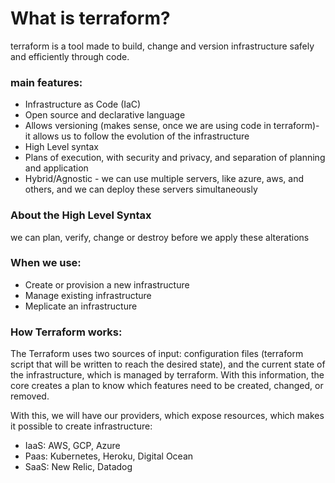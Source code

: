 # What is terraform?
terraform is a tool made to build, change and version infrastructure safely and efficiently through code.

### main features:
* Infrastructure as Code (IaC)
* Open source and declarative language
* Allows versioning (makes sense, once we are using code in terraform)- it allows us to follow the evolution of the infrastructure
* High Level syntax
* Plans of execution, with security and privacy, and separation of planning and application 
* Hybrid/Agnostic - we can use multiple servers, like azure, aws, and others, and we can deploy these servers simultaneously

### About the High Level Syntax
we can plan, verify, change or destroy before we apply these alterations


### When we use:
* Create or provision a new infrastructure
* Manage existing infrastructure
* Meplicate an infrastructure

### How Terraform works: 
The Terraform uses two sources of input: configuration files (terraform script that will be written to reach the desired state),
and the current state of the infrastructure, which is managed by terraform. With this information, the core creates  a  plan to 
know which features need to be created, changed, or removed.

With this, we will have our providers, which expose resources, which makes it possible to create infrastructure:
* IaaS: AWS, GCP, Azure
* Paas: Kubernetes, Heroku, Digital Ocean
* SaaS: New Relic, Datadog